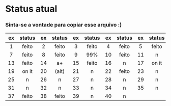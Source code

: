 # Status atual
### Sinta-se a vontade para copiar esse arquivo :)

|  ex | status |  ex | status |  ex | status |  ex | status |  ex | status |  ex | status |
|:---:|  :---: |:---:|  :---: |:---:|  :---: |:---:|  :---: |:---:|  :---: |:---:|  :---: |
|  1  |  feito |  2  |  feito |  3  |  feito |  4  |  feito |  5  |  feito |  6  |    n   |
|  7  |  feito |  8  |  feito |  9  |   99%  |  10 |  feito |  11 |    n   |  12 |    n   |
|  13 |  feito |  14 |   a+   |  15 |  feito |  16 |    n   |  17 |  on it |  18 |    n   |
|  19 |  on it |  20 |  (alt) |  21 |    n   |  22 |  feito |  23 |    n   |  24 |    n   |
|  25 |    n   |  26 |    n   |  27 |    n   |  28 |    n   |  29 |    n   |  30 |terminar|
|  31 |    n   |  32 |    n   |  33 |    n   |  34 |    n   |  35 |    n   |  36 |  feito |
|  37 |  feito |  38 |  feito |  39 |    n   |  40 |    n   |

